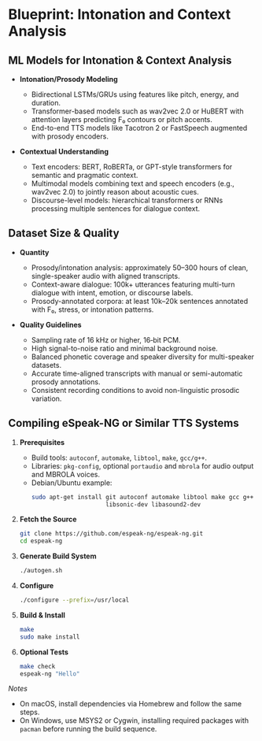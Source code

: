 # Blueprint: Intonation and Context Analysis

## ML Models for Intonation & Context Analysis

- **Intonation/Prosody Modeling**
  - Bidirectional LSTMs/GRUs using features like pitch, energy, and duration.
  - Transformer-based models such as wav2vec 2.0 or HuBERT with attention layers predicting F₀ contours or pitch accents.
  - End-to-end TTS models like Tacotron 2 or FastSpeech augmented with prosody encoders.

- **Contextual Understanding**
  - Text encoders: BERT, RoBERTa, or GPT-style transformers for semantic and pragmatic context.
  - Multimodal models combining text and speech encoders (e.g., wav2vec 2.0) to jointly reason about acoustic cues.
  - Discourse-level models: hierarchical transformers or RNNs processing multiple sentences for dialogue context.

## Dataset Size & Quality

- **Quantity**
  - Prosody/intonation analysis: approximately 50–300 hours of clean, single-speaker audio with aligned transcripts.
  - Context-aware dialogue: 100k+ utterances featuring multi-turn dialogue with intent, emotion, or discourse labels.
  - Prosody-annotated corpora: at least 10k–20k sentences annotated with F₀, stress, or intonation patterns.

- **Quality Guidelines**
  - Sampling rate of 16 kHz or higher, 16‑bit PCM.
  - High signal-to-noise ratio and minimal background noise.
  - Balanced phonetic coverage and speaker diversity for multi-speaker datasets.
  - Accurate time-aligned transcripts with manual or semi-automatic prosody annotations.
  - Consistent recording conditions to avoid non-linguistic prosodic variation.

## Compiling eSpeak-NG or Similar TTS Systems

1. **Prerequisites**
   - Build tools: `autoconf`, `automake`, `libtool`, `make`, `gcc/g++`.
   - Libraries: `pkg-config`, optional `portaudio` and `mbrola` for audio output and MBROLA voices.
   - Debian/Ubuntu example:
     ```bash
     sudo apt-get install git autoconf automake libtool make gcc g++ pkg-config \
                          libsonic-dev libasound2-dev
     ```

2. **Fetch the Source**
   ```bash
   git clone https://github.com/espeak-ng/espeak-ng.git
   cd espeak-ng
   ```

3. **Generate Build System**
   ```bash
   ./autogen.sh
   ```

4. **Configure**
   ```bash
   ./configure --prefix=/usr/local
   ```

5. **Build & Install**
   ```bash
   make
   sudo make install
   ```

6. **Optional Tests**
   ```bash
   make check
   espeak-ng "Hello"
   ```

*Notes*

- On macOS, install dependencies via Homebrew and follow the same steps.
- On Windows, use MSYS2 or Cygwin, installing required packages with `pacman` before running the build sequence.

